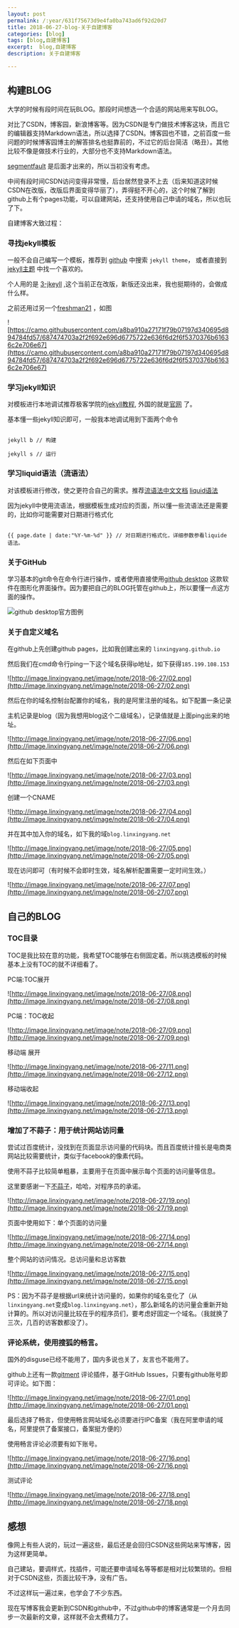 ```yaml
---
layout: post
permalink: /:year/631f75673d9e4fa0ba743ad6f92d20d7
title: 2018-06-27-blog-关于自建博客
categories: [blog]
tags: [blog,自建博客]
excerpt:  blog,自建博客
description: 关于自建博客

---
```


## 构建BLOG


大学的时候有段时间在玩BLOG。那段时间想选一个合适的网站用来写BLOG。



对比了CSDN，博客园，新浪博客等。因为CSDN是专门做技术博客这块，而且它的编辑器支持Markdown语法，所以选择了CSDN。博客园也不错，之前百度一些问题的时候博客园博主的解答排名也挺靠前的，不过它的后台简洁（略丑）。其他比较不像是做技术行业的，大部分也不支持Markdown语法。

[segmentfault](https://segmentfault.com/) 是后面才出来的，所以当初没有考虑。



中间有段时间CSDN访问变得非常慢，后台居然登录不上去（后来知道这时候CSDN在改版，改版后界面变得华丽了），弄得挺不开心的，这个时候了解到github上有个pages功能，可以自建网站，还支持使用自己申请的域名，所以也玩了下。


自建博客大致过程：

### 寻找jekyll模板

一般不会自己编写一个模板，推荐到 [github](http://www.github.com) 中搜索 `jekyll theme`， 或者直接到 [jekyll主题](http://jekyllthemes.org/) 中找一个喜欢的。 

个人用的是  [3-jkeyll](https://github.com/P233/3-Jekyll) ,这个当前正在改版，新版还没出来，我也挺期待的，会做成什么样。



之前还用过另一个[freshman21](https://github.com/yulijia/freshman21)  ，如图



![https://camo.githubusercontent.com/a8ba910a27171f79b07197d340695d894784fd57/687474703a2f2f692e696d6775722e636f6d2f6f5370376b61636c2e706e67](https://camo.githubusercontent.com/a8ba910a27171f79b07197d340695d894784fd57/687474703a2f2f692e696d6775722e636f6d2f6f5370376b61636c2e706e67)



### 学习jekyll知识

对模板进行本地调试推荐极客学院的[jekyll教程](http://wiki.jikexueyuan.com/project/jekyll/usage.html), 外国的就是[官网](https://jekyllrb.com) 了。

基本懂一些jekyll知识即可，一般我本地调试用到下面两个命令

```

jekyll b // 构建

jekyll s // 运行

```

### 学习liquid语法（流语法）

对该模板进行修改，使之更符合自己的需求。推荐[流语法中文文档](https://liquid.bootcss.com/filters/date/)   [liquid语法](https://github.com/Shopify/liquid/wiki) 

因为jekyll中使用流语法，根据模板生成对应的页面，所以懂一些流语法还是需要的，比如你可能需要对日期进行格式化

```

{{ page.date | date:"%Y-%m-%d" }} // 对日期进行格式化，详细参数参看liquide语法。

```


### 关于GitHub

学习基本的git命令在命令行进行操作，或者使用直接使用[github desktop](https://desktop.github.com/) 这款软件在图形化界面操作。因为要把自己的BLOG托管在github上，所以要懂一点这方面的操作。


![github desktop官方图例](https://desktop.github.com/images/github-desktop-screenshot-windows.png)



### 关于自定义域名

在github上先创建github pages，比如我创建出来的  `linxingyang.github.io`

然后我们在cmd命令行ping一下这个域名获得ip地址，如下获得`185.199.108.153`

![http://image.linxingyang.net/image/note/2018-06-27/02.png](http://image.linxingyang.net/image/note/2018-06-27/02.png)



然后在你的域名控制台配置你的域名，我的是阿里注册的域名。如下配置一条记录 

主机记录是blog（因为我想用blog这个二级域名），记录值就是上面ping出来的地址。

![http://image.linxingyang.net/image/note/2018-06-27/06.png](http://image.linxingyang.net/image/note/2018-06-27/06.png)



然后在如下页面中

![http://image.linxingyang.net/image/note/2018-06-27/03.png](http://image.linxingyang.net/image/note/2018-06-27/03.png)


创建一个CNAME

![http://image.linxingyang.net/image/note/2018-06-27/04.png](http://image.linxingyang.net/image/note/2018-06-27/04.png)

并在其中加入你的域名，如下我的域`blog.linxingyang.net`

![http://image.linxingyang.net/image/note/2018-06-27/05.png](http://image.linxingyang.net/image/note/2018-06-27/05.png)


现在访问即可（有时候不会即时生效，域名解析配置需要一定时间生效。）

![http://image.linxingyang.net/image/note/2018-06-27/07.png](http://image.linxingyang.net/image/note/2018-06-27/07.png)



## 自己的BLOG 

### TOC目录

TOC是我比较在意的功能，我希望TOC能够在右侧固定着。所以挑选模板的时候基本上没有TOC的就不详细看了。


PC端:TOC展开

![http://image.linxingyang.net/image/note/2018-06-27/08.png](http://image.linxingyang.net/image/note/2018-06-27/08.png)


PC端：TOC收起

![http://image.linxingyang.net/image/note/2018-06-27/09.png](http://image.linxingyang.net/image/note/2018-06-27/09.png)



移动端 展开

![http://image.linxingyang.net/image/note/2018-06-27/11.png](http://image.linxingyang.net/image/note/2018-06-27/12.png)


移动端收起

![http://image.linxingyang.net/image/note/2018-06-27/13.png](http://image.linxingyang.net/image/note/2018-06-27/13.png)



### 增加了不蒜子：用于统计网站访问量

尝试过百度统计，没找到在页面显示访问量的代码块。而且百度统计擅长是电商类网站比较需要统计，类似于facebook的像素代码。

使用不蒜子比较简单粗暴，主要用于在页面中展示每个页面的访问量等信息。


这里要感谢一下[不蒜子](http://busuanzi.ibruce.info/)，哈哈，对程序员的承诺。

![http://image.linxingyang.net/image/note/2018-06-27/19.png](http://image.linxingyang.net/image/note/2018-06-27/19.png)


页面中使用如下：单个页面的访问量

![http://image.linxingyang.net/image/note/2018-06-27/14.png](http://image.linxingyang.net/image/note/2018-06-27/14.png)


整个网站的访问情况。总访问量和总访客数

![http://image.linxingyang.net/image/note/2018-06-27/15.png](http://image.linxingyang.net/image/note/2018-06-27/15.png)


PS：因为不蒜子是根据url来统计访问量的，如果你的域名变化了（从`linxingyang.net`变成`blog.linxingyang.net`），那么新域名的访问量会重新开始计算的。所以对访问量比较在乎的程序员们，要考虑好固定一个域名。（我就换了三次，几百的访客数都没了）。



### 评论系统，使用搜狐的畅言。


国外的disguse已经不能用了，国内多说也关了，友言也不能用了。

github上还有一款[gitment](https://github.com/imsun/gitment) 评论插件，基于GitHub Issues，只要有github账号即可评论。如下图：

![http://image.linxingyang.net/image/note/2018-06-27/01.png](http://image.linxingyang.net/image/note/2018-06-27/01.png)



最后选择了畅言，但使用畅言网站域名必须要进行IPC备案（我在阿里申请的域名，阿里提供了备案接口，备案挺方便的）

使用畅言评论必须要有如下账号。

![http://image.linxingyang.net/image/note/2018-06-27/16.png](http://image.linxingyang.net/image/note/2018-06-27/16.png)


测试评论

![http://image.linxingyang.net/image/note/2018-06-27/18.png](http://image.linxingyang.net/image/note/2018-06-27/18.png)





## 感想

像网上有些人说的，玩过一遍这些，最后还是会回归CSDN这些网站来写博客，因为这样更简单。

自己建站，要调样式，找插件，可能还要申请域名等等都是相对比较繁琐的。但相对于CSDN这些，页面比较干净，没有广告。


不过这样玩一遍过来，也学会了不少东西。


现在写博客我会更新到CSDN和github中，不过github中的博客通常是一个月去同步一次最新的文章，这样就不会太费精力了。







